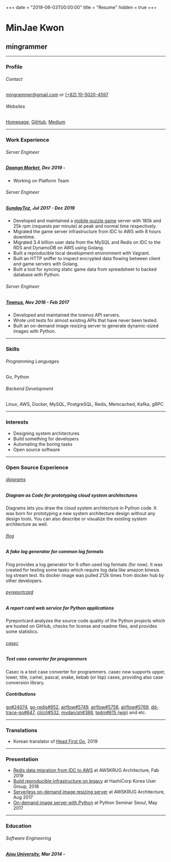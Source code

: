 +++
date = "2019-06-03T00:00:00"
title = "Resume"
hidden = true
+++

# MinJae Kwon

## mingrammer

---

### Profile

###### Contact

[mingrammer@gmail.com](mingrammer@gmail.com) or [(+82) 10-5020-4597](sms:821050204597)

###### Websites

[Homepage](https://mingrammer.com), [GitHub](https://github.com/mingrammer), [Medium](https://medium.com/@mingrammer)

---

### Work Experience

###### Server Engineer

##### [Daangn Market](https://www.daangn.com/), Dec 2019 -

- Working on Platform Team

###### Server Engineer
##### [SundayToz](http://corp.sundaytoz.com/), Jul 2017 - Dec 2019

- Developed and maintained a [mobile puzzle game](http://corp.sundaytoz.com/sachunsung-) server with 180k and 25k rpm (requests per minute) at peak and normal time respectively.
- Migrated the game server infrastructure from IDC to AWS with 8 hours downtime.
- Migrated 3.4 billion user data from the MySQL and Redis on IDC to the RDS and DynamoDB on AWS using Golang.
- Built a reproducible local development environment with Vagrant.
- Built an HTTP sniffer to inspect encrypted data flowing between client and game servers with Golang.
- Built a tool for syncing static game data from spreadsheet to backed database with Python.

###### Server Engineer
##### [Townus](https://www.townus.co.kr/), Nov 2016 - Feb 2017

- Developed and maintained the townus API servers.
- Wrote unit tests for almost existing APIs that have never been tested.
- Built an on-demand image resizing server to generate dynamic-sized images with Python.

---

### Skills

###### Programming Languages

Go, Python

###### Backend Development

Linux, AWS, Docker, MySQL, PostgreSQL, Redis, Memcached, Kafka, gRPC

---

### Interests

- Designing system architectures
- Build something for developers
- Automating the boring tasks
- Open source software

---

### Open Source Experience

###### [diagrams](https://github.com/mingrammer/diagrams)
##### Diagram as Code for prototyping cloud system architectures

Diagrams lets you draw the cloud system architecture in Python code. It was born for prototyping a new system architecture design without any design tools. You can also describe or visualize the existing system architecture as well.

###### [flog](https://github.com/mingrammer/flog)
##### A fake log generator for common log formats

Flog provides a log generator for 6 often used log formats (for now). It was created for testing some tasks which require log data like amazon kinesis log stream test. Its docker image was pulled 212k times from docker hub by other developers.

###### [pyreportcard](https://github.com/mingrammer/pyreportcard)
##### A report card web service for Python applications

Pyreportcard analyzes the source code quality of the Python projects which are hosted on GitHub, checks for license and readme files, and provides some statistics.

###### [casec](https://github.com/mingrammer/casec)
##### Text case converter for programmers

Casec is a text case converter for programmers. casec now supports upper, lower, title, camel, pascal, snake, kebab (or lisp) cases, providing also case conversion library.


##### Contributions

[go#24074](https://github.com/golang/go/pull/24074), [go-redis#952](https://github.com/go-redis/redis/pull/952), [airflow#5749](https://github.com/apache/airflow/pull/6418), [airflow#5758](https://github.com/apache/airflow/pull/6432), [airflow#5769](https://github.com/apache/airflow/pull/6443), [dd-trace-go#647](https://github.com/DataDog/dd-trace-go/pull/647), [cli/cli#532](https://github.com/cli/cli/pull/532), [mvdan/sh#388](https://github.com/mvdan/sh/pull/388), [tqdm#615 (wip)](https://github.com/tqdm/tqdm/pull/615) and etc.

---

### Translations

- Korean translator of [Head First Go](https://www.hanbit.co.kr/store/books/look.php?p_code=B1938330682), 2019 

---

### Presentation

- [Redis data migration from IDC to AWS](https://speakerdeck.com/mingrammer/idceseo-awsro-redis-deiteo-ijeonhagi) at AWSKRUG Architecture, Fab 2019
- [Build reproducible infrastructure on legacy](https://speakerdeck.com/mingrammer/regeosi-wieseo-jaehyeon-ganeunghan-hwangyeong-gucughagi) at HashiCorp Korea User Group, 2018
- [Serverless on-demand image resizing server](https://speakerdeck.com/mingrammer/building-a-serverless-application-with-aws) at AWSKRUG Architecture, Aug 2017
- [On-demand image server with Python](https://speakerdeck.com/mingrammer/on-demand-image-server-with-python) at Python Seminar Seoul, May 2017

---

### Education

###### Software Engineering
##### [Ajou University](http://www.ajou.ac.kr), Mar 2014 -
